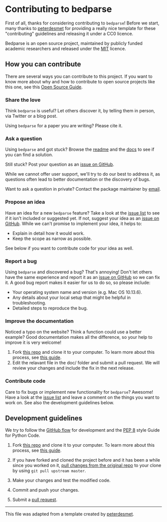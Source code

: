 # Contributing to bedparse

First of all, thanks for considering contributing to `bedparse`! Before we start, many thanks to [peterdesmet](https://gist.github.com/peterdesmet/e90a1b0dc17af6c12daf6e8b2f044e7c) for providing a really nice template for these "contributing" guidelines and releasing it under a CC0 licence.

Bedparse is an open source project, maintained by publicly funded academic researchers and released under the [MIT](https://github.com/tleonardi/bedparse/blob/master/LICENSE.txt) licence.

[repo]: https://github.com/tleonardi/bedparse
[issues]: https://github.com/tleonardi/bedparse/issues
[new_issue]: https://github.com/tleonardi/bedparse/issues/new
[readme]: https://github.com/tleonardi/bedparse/blob/master/README.md
[email]: tommaso.leonardi@iit.it
[documentation]: https://bedparse.rtfd.io


## How you can contribute

There are several ways you can contribute to this project. If you want to know more about why and how to contribute to open source projects like this one, see this [Open Source Guide](https://opensource.guide/how-to-contribute/).

### Share the love

Think `bedparse` is useful? Let others discover it, by telling them in person, via Twitter or a blog post.

Using `bedparse` for a paper you are writing? Please cite it. 

### Ask a question

Using `bedparse` and got stuck? Browse the [readme][readme] and the [docs][documentation] to see if you can find a solution.

Still stuck? Post your question as an [issue on GitHub][new_issue].

While we cannot offer user support, we'll try to do our best to address it, as questions often lead to better documentation or the discovery of bugs.

Want to ask a question in private? Contact the package maintainer by [email][email].

### Propose an idea

Have an idea for a new `bedparse` feature? Take a look at the [issue list][issues] to see if it isn't included or suggested yet. If not, suggest your idea as an [issue on GitHub][new_issue]. While we can't promise to implement your idea, it helps to:

* Explain in detail how it would work.
* Keep the scope as narrow as possible.

See below if you want to contribute code for your idea as well.

### Report a bug

Using `bedparse` and discovered a bug? That's annoying! Don't let others have the same experience and report it as an [issue on GitHub][new_issue] so we can fix it. A good bug report makes it easier for us to do so, so please include:

* Your operating system name and version (e.g. Mac OS 10.13.6).
* Any details about your local setup that might be helpful in troubleshooting.
* Detailed steps to reproduce the bug.

### Improve the documentation

Noticed a typo on the website? Think a function could use a better example? Good documentation makes all the difference, so your help to improve it is very welcome! 

1. Fork [this repo][repo] and clone it to your computer. To learn more about this process, see [this guide](https://guides.github.com/activities/forking/).
2. Edit the relavant file in the doc/ folder and submit a pull request. We will review your changes and include the fix in the next release.

### Contribute code

Care to fix bugs or implement new functionality for `bedparse`? Awesome! Have a look at the [issue list][issues] and leave a comment on the things you want to work on. See also the development guidelines below.

## Development guidelines

We try to follow the [GitHub flow](https://guides.github.com/introduction/flow/) for development and the [PEP 8](https://www.python.org/dev/peps/pep-0008/) style Guide for Python Code. 

1. Fork [this repo][repo] and clone it to your computer. To learn more about this process, see [this guide](https://guides.github.com/activities/forking/).

2. If you have forked and cloned the project before and it has been a while since you worked on it, [pull changes from the original repo](https://help.github.com/articles/merging-an-upstream-repository-into-your-fork/) to your clone by using `git pull upstream master`.

3. Make your changes and test the modified code.

4. Commit and push your changes.

5. Submit a [pull request](https://guides.github.com/activities/forking/#making-a-pull-request).

    

---

This file was adapted from a template created by [peterdesmet](https://gist.github.com/peterdesmet/e90a1b0dc17af6c12daf6e8b2f044e7c).
